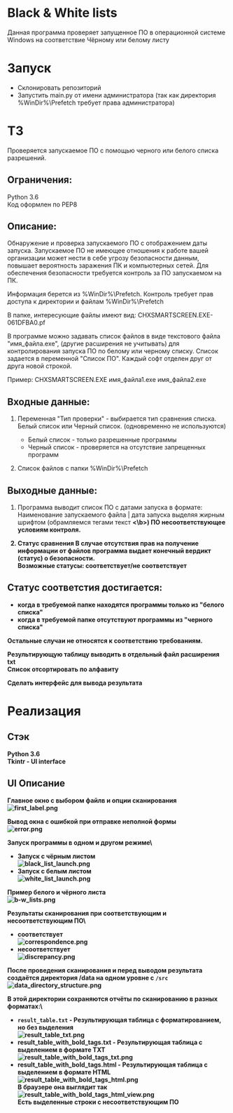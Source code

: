 # Black & White lists

Данная программа проверяет запущенное ПО в операционной системе Windows на соответствие Чёрному или белому листу 

# Запуск
- Склонировать репозиторий
- Запустить main.py от имени администратора (так как директория %WinDir%\Prefetch требует права администратора)

# ТЗ

Проверяется запускаемое ПО с помощью черного или белого списка разрешений. 

## Ограничения: 
Python 3.6\
Код оформлен по PEP8

## Описание:
Обнаружение и проверка запускаемого ПО с отображением даты запуска. 
Запускаемое ПО не имеющее отношения к работе вашей организации может нести в себе угрозу безопасности данным, повышает вероятность заражения ПК и компьютерных сетей. Для обеспечения безопасности требуется контроль за ПО запускаемом на ПК.

Информация берется из %WinDir%\Prefetch.
Контроль требует прав доступа к директории и файлам %WinDir%\Prefetch

В папке, интересующие файлы имеют вид: CHXSMARTSCREEN.EXE-061DFBA0.pf

В программе можно задавать список файлов в виде текстового файла "имя_файла.exe", (другие расширения не учитывать) для контролирования запуска ПО по белому или черному списку. 
Список задается в переменной "Список ПО".
Каждый софт отделен друг от друга новой строкой.

Пример: 
CHXSMARTSCREEN.EXE
имя_файла1.exe
имя_файла2.exe

## Входные данные: 
1) Переменная "Тип проверки" - выбирается тип сравнения списка. Белый список или Черный список. (одновременно не используются)
   - Белый список - только разрешенные программы
   - Черный список - проверяется на отсутствие запрещенных программ 

2) Список файлов с папки %WinDir%\Prefetch


## Выходные данные: 
1) Программа выводит список ПО с датами запуска в формате:
Наименование запускаемого файла | дата запуска 
выделяя жирным шрифтом (обрамляемся тегами текст <b> <\b>) ПО несоответствующее условиям контроля.

2) Статус сравнения
В случае отсутствия прав на получение информации от файлов программа выдает конечный вердикт (статус) о безопасности.\
Возможные статусы: соответствует/не соответствует


## Статус соответстия достигается:
- когда в требуемой папке находятся программы только из "белого списка"
- когда в требуемой папке отсутствуют программы из "черного списка"

Остальные случаи не относятся к соответствию требованиям. 

Результирующую таблицу выводить в отдельный файл расширения txt\
Список отсортировать по алфавиту

Сделать интерфейс для вывода результата

# Реализация

## Стэк
Python 3.6\
Tkintr - UI interface

## UI Описание

Главное окно с выбором файлв и опции сканирования\
![first_label.png](images/first_label.png)

Вывод окна с ошибкой при отправке неполной формы\
![error.png](images/error.png)

Запуск программы в одном и другом режиме\
- Запуск с чёрным листом\
![black_list_launch.png](images/black_list_launch.png)
- Запуск с белым листом\
![white_list_launch.png](images/white_list_launch.png)

Пример белого и чёрного листа\
![b-w_lists.png](images/b-w_lists.png)

Результаты сканирования при соответствующим и несоответствующим ПО\
- соответствует\
![correspondence.png](images/correspondence.png)
- несоответствует\
![discrepancy.png](images/discrepancy.png)

После проведения сканирования и перед выводом результата создаётся директория /data на одном уровне с `/src`\
![data_directory_structure.png](images/data_directory_structure.png)

В этой директории сохраняются отчёты по сканированию в разных форматах:\
- `result_table.txt` - Результирующая таблица с форматированием, но без выделения\
![result_table_txt.png](images/result_table_txt.png)
- result_table_with_bold_tags.txt - Результирующая таблица с выделением в формате TXT\
![result_table_with_bold_tags_txt.png](images/result_table_with_bold_tags_txt.png)
- result_table_with_bold_tags.html - Результирующая таблица с выделением в формате HTML\
![result_table_with_bold_tags_html.png](images/result_table_with_bold_tags_html.png)\
В браузере она выглядит так\
![result_table_with_bold_tags_html_view.png](images/result_table_with_bold_tags_html_view.png)\
Есть выделенные строки с несоответствующим ПО
